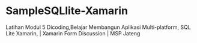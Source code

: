 # SampleSQLlite-Xamarin
Latihan Modul 5 Dicoding,Belajar Membangun Aplikasi Multi-platform, SQL Lite Xamarin, | Xamarin Form Discussion | MSP Jateng

